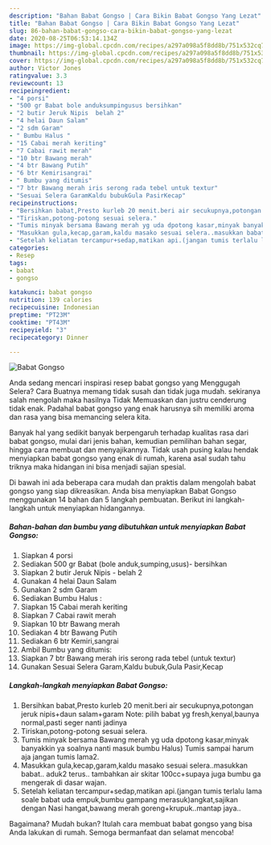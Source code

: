 ```yaml
---
description: "Bahan Babat Gongso | Cara Bikin Babat Gongso Yang Lezat"
title: "Bahan Babat Gongso | Cara Bikin Babat Gongso Yang Lezat"
slug: 86-bahan-babat-gongso-cara-bikin-babat-gongso-yang-lezat
date: 2020-08-25T06:53:14.134Z
image: https://img-global.cpcdn.com/recipes/a297a098a5f8dd8b/751x532cq70/babat-gongso-foto-resep-utama.jpg
thumbnail: https://img-global.cpcdn.com/recipes/a297a098a5f8dd8b/751x532cq70/babat-gongso-foto-resep-utama.jpg
cover: https://img-global.cpcdn.com/recipes/a297a098a5f8dd8b/751x532cq70/babat-gongso-foto-resep-utama.jpg
author: Victor Jones
ratingvalue: 3.3
reviewcount: 13
recipeingredient:
- "4 porsi"
- "500 gr Babat bole anduksumpingusus bersihkan"
- "2 butir Jeruk Nipis  belah 2"
- "4 helai Daun Salam"
- "2 sdm Garam"
- " Bumbu Halus "
- "15 Cabai merah keriting"
- "7 Cabai rawit merah"
- "10 btr Bawang merah"
- "4 btr Bawang Putih"
- "6 btr Kemirisangrai"
- " Bumbu yang ditumis"
- "7 btr Bawang merah iris serong rada tebel untuk textur"
- "Sesuai Selera GaramKaldu bubukGula PasirKecap"
recipeinstructions:
- "Bersihkan babat,Presto kurleb 20 menit.beri air secukupnya,potongan jeruk nipis+daun salam+garam Note: pilih babat yg fresh,kenyal,baunya normal,pasti seger nanti jadinya"
- "Tiriskan,potong-potong sesuai selera."
- "Tumis minyak bersama Bawang merah yg uda dpotong kasar,minyak banyakkin ya soalnya nanti masuk bumbu Halus) Tumis sampai harum aja jangan tumis lama2."
- "Masukkan gula,kecap,garam,kaldu masako sesuai selera..masukkan babat.. aduk2 terus.. tambahkan air skitar 100cc+supaya juga bumbu ga mengerak di dasar wajan."
- "Setelah keliatan tercampur+sedap,matikan api.(jangan tumis terlalu lama soale babat uda empuk,bumbu gampang merasuk)angkat,sajikan dengan Nasi hangat,bawang merah goreng+krupuk..mantap jaya.."
categories:
- Resep
tags:
- babat
- gongso

katakunci: babat gongso 
nutrition: 139 calories
recipecuisine: Indonesian
preptime: "PT23M"
cooktime: "PT43M"
recipeyield: "3"
recipecategory: Dinner

---
```



![Babat Gongso](https://img-global.cpcdn.com/recipes/a297a098a5f8dd8b/751x532cq70/babat-gongso-foto-resep-utama.jpg)

Anda sedang mencari inspirasi resep babat gongso yang Menggugah Selera? Cara Buatnya memang tidak susah dan tidak juga mudah. sekiranya salah mengolah maka hasilnya Tidak Memuaskan dan justru cenderung tidak enak. Padahal babat gongso yang enak harusnya sih memiliki aroma dan rasa yang bisa memancing selera kita.

Banyak hal yang sedikit banyak berpengaruh terhadap kualitas rasa dari babat gongso, mulai dari jenis bahan, kemudian pemilihan bahan segar, hingga cara membuat dan menyajikannya. Tidak usah pusing kalau hendak menyiapkan babat gongso yang enak di rumah, karena asal sudah tahu triknya maka hidangan ini bisa menjadi sajian spesial.




Di bawah ini ada beberapa cara mudah dan praktis dalam mengolah babat gongso yang siap dikreasikan. Anda bisa menyiapkan Babat Gongso menggunakan 14 bahan dan 5 langkah pembuatan. Berikut ini langkah-langkah untuk menyiapkan hidangannya.

<!--inarticleads1-->

##### Bahan-bahan dan bumbu yang dibutuhkan untuk menyiapkan Babat Gongso:

1. Siapkan 4 porsi
1. Sediakan 500 gr Babat (bole anduk,sumping,usus)- bersihkan
1. Siapkan 2 butir Jeruk Nipis - belah 2
1. Gunakan 4 helai Daun Salam
1. Gunakan 2 sdm Garam
1. Sediakan  Bumbu Halus :
1. Siapkan 15 Cabai merah keriting
1. Siapkan 7 Cabai rawit merah
1. Siapkan 10 btr Bawang merah
1. Sediakan 4 btr Bawang Putih
1. Sediakan 6 btr Kemiri,sangrai
1. Ambil  Bumbu yang ditumis:
1. Siapkan 7 btr Bawang merah iris serong rada tebel (untuk textur)
1. Gunakan Sesuai Selera Garam,Kaldu bubuk,Gula Pasir,Kecap




<!--inarticleads2-->

##### Langkah-langkah menyiapkan Babat Gongso:

1. Bersihkan babat,Presto kurleb 20 menit.beri air secukupnya,potongan jeruk nipis+daun salam+garam Note: pilih babat yg fresh,kenyal,baunya normal,pasti seger nanti jadinya
1. Tiriskan,potong-potong sesuai selera.
1. Tumis minyak bersama Bawang merah yg uda dpotong kasar,minyak banyakkin ya soalnya nanti masuk bumbu Halus) Tumis sampai harum aja jangan tumis lama2.
1. Masukkan gula,kecap,garam,kaldu masako sesuai selera..masukkan babat.. aduk2 terus.. tambahkan air skitar 100cc+supaya juga bumbu ga mengerak di dasar wajan.
1. Setelah keliatan tercampur+sedap,matikan api.(jangan tumis terlalu lama soale babat uda empuk,bumbu gampang merasuk)angkat,sajikan dengan Nasi hangat,bawang merah goreng+krupuk..mantap jaya..




Bagaimana? Mudah bukan? Itulah cara membuat babat gongso yang bisa Anda lakukan di rumah. Semoga bermanfaat dan selamat mencoba!
